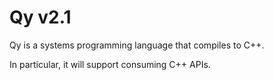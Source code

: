 # Qy v2.1

Qy is a systems programming language that compiles to C++.

In particular, it will support consuming C++ APIs.